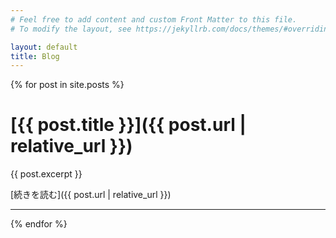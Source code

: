 ```yaml
---
# Feel free to add content and custom Front Matter to this file.
# To modify the layout, see https://jekyllrb.com/docs/themes/#overriding-theme-defaults

layout: default
title: Blog
---
```


{% for post in site.posts %}
# [{{ post.title }}]({{ post.url | relative_url }})
{{ post.excerpt }}

[続きを読む]({{ post.url | relative_url }})

--------

{% endfor %}
